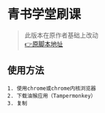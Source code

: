# 青书学堂刷课

> 此版本在原作者基础上改动  
[👉原脚本地址](https://greasyfork.org/zh-CN/scripts/425636-%E9%9D%92%E4%B9%A6%E5%AD%A6%E5%A0%82%E8%87%AA%E5%8A%A8%E5%88%B7%E8%AF%BE)

## 使用方法

    1. 使用chrome或chrome内核浏览器
    2. 下载油猴应用（Tampermonkey）
    3. 复制